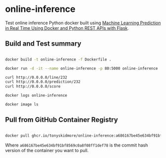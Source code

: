 # online-inference

Test online inference Python docker built using [Machine Learning Prediction in Real Time Using Docker and Python REST APIs with Flask](https://towardsdatascience.com/machine-learning-prediction-in-real-time-using-docker-and-python-rest-apis-with-flask-4235aa2395eb).

## Build and Test summary

````bash

docker build -t online-inference -f Dockerfile .

docker run -d -it --name online-inference -p 80:5000 online-inference

curl http://0.0.0.0/line/232
curl http://0.0.0.0/prediction/232
curl http://0.0.0.0/score

docker logs online-inference

docker image ls

````

## Pull from GitHub Container Registry

````bash

docker pull ghcr.io/tonyskidmore/online-inference:a686167be45e634bf91bf8569c0a8f08ff1def78

````

Where `a686167be45e634bf91bf8569c0a8f08ff1def78` is the commit hash version of the container you want to pull.
